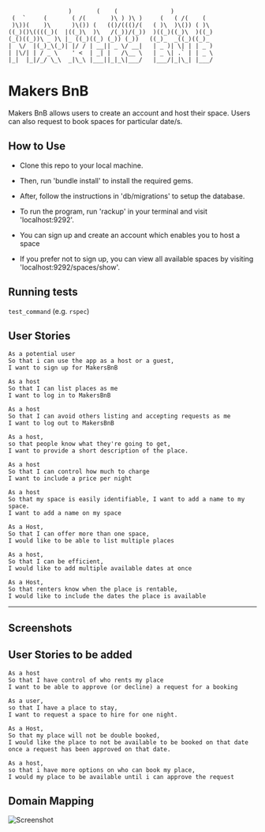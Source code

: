 ```
                 )       (    (               )        
 (  `     (       ( /(       )\ ) )\ )     (   ( /(    (   
 )\))(    )\      )\()) (   (()/((()/(   ( )\  )\()) ( )\  
((_)()\((((_)(  |((_)\  )\   /(_))/(_))  )((_)((_)\  )((_) 
(_()((_))\ _ )\ |_ ((_)((_) (_)) (_))   ((_)_  _((_)((_)_  
|  \/  |(_)_\(_)| |/ / | __|| _ \/ __|   | _ )| \| | | _ ) 
| |\/| | / _ \    ' <  | _| |   /\__ \   | _ \| .` | | _ \ 
|_|  |_|/_/ \_\  _|\_\ |___||_|_\|___/   |___/|_|\_| |___/ 
```

# Makers BnB

Makers BnB allows users to create an account and host their space. Users can also request to book spaces for particular date/s. 

## How to Use

- Clone this repo to your local machine.
- Then, run 'bundle install' to install the required gems.
- After, follow the instructions in 'db/migrations' to setup the database.
- To run the program, run 'rackup' in your terminal and visit 'localhost:9292'.

- You can sign up and create an account which enables you to host a space
- If you prefer not to sign up, you can view all available spaces by visiting 'localhost:9292/spaces/show'.

## Running tests

`test_command` (e.g. `rspec`)

## User Stories

``` 
As a potential user
So that i can use the app as a host or a guest,
I want to sign up for MakersBnB

As a host
So that I can list places as me
I want to log in to MakersBnB

As a host
So that I can avoid others listing and accepting requests as me
I want to log out to MakersBnB

As a host,
so that people know what they're going to get,
I want to provide a short description of the place.

As a host
So that I can control how much to charge
I want to include a price per night

As a host
So that my space is easily identifiable, I want to add a name to my space.
I want to add a name on my space

As a Host,
So that I can offer more than one space,
I would like to be able to list multiple places

As a host, 
So that I can be efficient,
I would like to add multiple available dates at once

As a Host,
So that renters know when the place is rentable,
I would like to include the dates the place is available
```

----------------------------------------------

## Screenshots

## User Stories to be added

```
As a host
So that I have control of who rents my place
I want to be able to approve (or decline) a request for a booking

As a user,
so that I have a place to stay,
I want to request a space to hire for one night.

As a Host,
So that my place will not be double booked,
I would like the place to not be available to be booked on that date once a request has been approved on that date.

As a host,
so that i have more options on who can book my place,
I would my place to be available until i can approve the request
```
## Domain Mapping 
![Screenshot](https://imgur.com/qf8yTFI.png)
